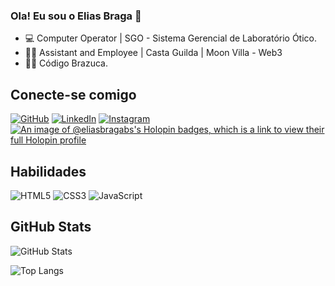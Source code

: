 ### Ola! Eu sou o Elias Braga 👋

- 💻 Computer Operator | SGO - Sistema Gerencial de Laboratório Ótico.
- 👨‍💻 Assistant and Employee | Casta Guilda | Moon Villa - Web3
- 👨‍💻 Código Brazuca.

## Conecte-se comigo
[![GitHub](https://img.shields.io/badge/GitHub-100000?style=for-the-badge&logo=github&logoColor=white)](https://github.com/eliasbraga-dev)
[![LinkedIn](https://img.shields.io/badge/LinkedIn-0077B5?style=for-the-badge&logo=linkedin&logoColor=white)](https://www.linkedin.com/in/elias-braga-7603b1317/)
[![Instagram](https://img.shields.io/badge/-Instagram-%23E4405F?style=for-the-badge&logo=instagram&logoColor=white)](https://www.instagram.com/eliasfreitasbragabjj/)
[![An image of @eliasbragabs's Holopin badges, which is a link to view their full Holopin profile](https://holopin.me/eliasbragabs)](https://holopin.io/@eliasbragabs)

## Habilidades
![HTML5](https://img.shields.io/badge/HTML5-E34F26?style=for-the-badge&logo=html5&logoColor=white)
![CSS3](https://img.shields.io/badge/CSS3-1572B6?style=for-the-badge&logo=css3&logoColor=white)
![JavaScript](https://img.shields.io/badge/JavaScript-F7DF1E?style=for-the-badge&logo=javascript&logoColor=black)

## GitHub Stats

![GitHub Stats](https://github-readme-stats.vercel.app/api?username=eliasbraga-dev&theme=transparent&bg_color=000&border_color=30A3DC&show_icons=true&icon_color=30A3DC&title_color=E94D5F&text_color=FFF)

![Top Langs](https://github-readme-stats-git-masterrstaa-rickstaa.vercel.app/api/top-langs/?username=eliasbraga-dev&layout=compact&bg_color=000&border_color=30A3DC&title_color=E94D5F&text_color=FFF)


